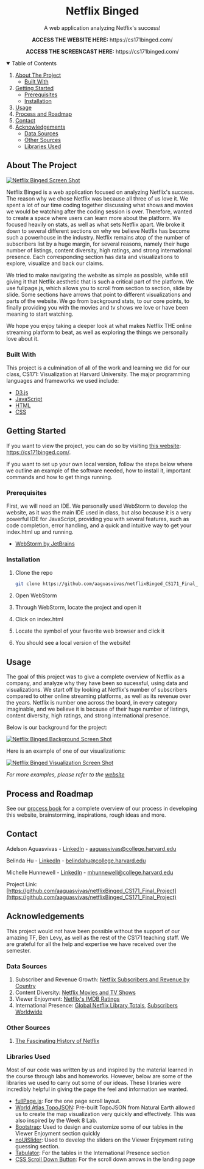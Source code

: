 <!-- PROJECT LOGO -->
<br />
<p align="center">
  <h1 align="center">Netflix Binged</h1>

  <p align="center">
    A web application analyzing Netflix's success!
  </p>
  <p align="center">
    <strong>ACCESS THE WEBSITE HERE:</strong> https://cs171binged.com/
  </p>
  <p align="center">
    <strong>ACCESS THE SCREENCAST HERE:</strong> https://cs171binged.com/
  </p>
</p>

<!-- TABLE OF CONTENTS -->
<details open="open">
  <summary>Table of Contents</summary>
  <ol>
    <li>
      <a href="#about-the-project">About The Project</a>
      <ul>
        <li><a href="#built-with">Built With</a></li>
      </ul>
    </li>
    <li>
      <a href="#getting-started">Getting Started</a>
      <ul>
        <li><a href="#prerequisites">Prerequisites</a></li>
        <li><a href="#installation">Installation</a></li>
      </ul>
    </li>
    <li><a href="#usage">Usage</a></li>
    <li><a href="#roadmap">Process and Roadmap</a></li>
    <li><a href="#contact">Contact</a></li>
    <li>
    <a href="#acknowledgements">Acknowledgements</a>
      <ul>
        <li><a href="#data-sources">Data Sources</a></li>
        <li><a href="#other-sources">Other Sources</a></li>
        <li><a href="#libraries-used">Libraries Used</a></li>
      </ul>
    </li> 
  </ol>
</details>

<!-- ABOUT THE PROJECT -->

## About The Project

[![Netflix Binged Screen Shot][binged-screenshot]](https://cs171binged.com/)

Netflix Binged is a web application focused on analyzing Netflix's success. The reason why we chose Netflix was because all three of us love it. We spent a lot of our time coding together discussing what shows and movies we would be watching after the coding session is over. Therefore, wanted to create a space where users can learn more about the platform. We focused heavily on stats, as well as what sets Netflix apart. We broke it down to several different sections on why we believe Netflix has become such a powerhouse in the industry. Netflix remains atop of the number of subscribers list by a huge margin, for several reasons, namely their huge number of listings, content diversity, high ratings, and strong international presence. Each corresponding section has data and visualizations to explore, visualize and back our claims.

We tried to make navigating the website as simple as possible, while still giving it that Netflix aesthetic that is such a critical part of the platform. We use fullpage.js, which allows you to scroll from section to section, slide by slide. Some sections have arrows that point to different visualizations and parts of the website. We go from background stats, to our core points, to finally providing you with the movies and tv shows we love or have been meaning to start watching.

We hope you enjoy taking a deeper look at what makes Netflix THE online streaming platform to beat, as well as exploring the things we personally love about it.

### Built With

This project is a culmination of all of the work and learning we did for our class, CS171: Visualization at Harvard University. The major programming languages and frameworks we used include:

- [D3.js](https://d3js.org/)
- [JavaScript](https://www.javascript.com/)
- [HTML](https://developer.mozilla.org/en-US/docs/Web/HTML)
- [CSS](https://developer.mozilla.org/en-US/docs/Web/CSS)

<!-- GETTING STARTED -->

## Getting Started

If you want to view the project, you can do so by visiting [this website](https://cs171binged.com/): https://cs171binged.com/.

If you want to set up your own local version, follow the steps below where we outline an example of the software needed, how to install it, important commands and how to get things running.

### Prerequisites

First, we will need an IDE. We personally used WebStorm to develop the website, as it was the main IDE used in class, but also because it is a very powerful IDE for JavaScript, providing you with several features, such as code completion, error handling, and a quick and intuitive way to get your index.html up and running.

- [WebStorm by JetBrains](https://www.jetbrains.com/webstorm/)

### Installation

1. Clone the repo
   ```sh
   git clone https://github.com/aaguasvivas/netflixBinged_CS171_Final_Project.git
   ```
2. Open WebStorm

3. Through WebStorm, locate the project and open it

4. Click on index.html

5. Locate the symbol of your favorite web browser and click it

6. You should see a local version of the website!

<!-- USAGE EXAMPLES -->

## Usage

The goal of this project was to give a complete overview of Netflix as a company, and analyze why they have been so sucessful, using data and visualizations. We start off by looking at Netflix's number of subscribers compared to other online streaming platforms, as well as its revenue over the years. Netflix is number one across the board, in every category imaginable, and we believe it is because of their huge number of listings, content diversity, high ratings, and strong international presence.

Below is our background for the project:

[![Netflix Binged Background Screen Shot][background-screenshot]](https://cs171binged.com/)

Here is an example of one of our visualizations:

[![Netflix Binged Visualization Screen Shot][visualization-screenshot]](https://cs171binged.com/)

_For more examples, please refer to the [website](https://cs171binged.com/)_

<!-- ROADMAP -->

## Process and Roadmap

See our [process book](https://docs.google.com/document/d/1Z0NSNz0EhzR-iLzrMAGHifLIgXAKyokxjqZu1ZPVqSA/edit?usp=sharing) for a complete overview of our process in developing this website, brainstorming, inspirations, rough ideas and more.

<!-- CONTACT -->

## Contact

Adelson Aguasvivas - [LinkedIn](https://www.linkedin.com/in/aaguasvivas/) - aaguasvivas@college.harvard.edu

Belinda Hu - [LinkedIn](https://www.linkedin.com/in/belinda-hu-2021/) - belindahu@college.harvard.edu

Michelle Hunnewell - [LinkedIn](https://www.linkedin.com/in/mhunnewell/) - mhunnewell@college.harvard.edu

Project Link: [https://github.com/aaguasvivas/netflixBinged_CS171_Final_Project](https://github.com/aaguasvivas/netflixBinged_CS171_Final_Project)

<!-- ACKNOWLEDGEMENTS -->

## Acknowledgements

This project would not have been possible without the support of our amazing TF, Ben Levy, as well as the rest of the CS171 teaching staff. We are grateful for all the help and expertise we have received over the semester.

### Data Sources

1. Subscriber and Revenue Growth: [Netflix Subscribers and Revenue by Country](https://www.kaggle.com/pariaagharabi/netflix2020)
2. Content Diversity: [Netflix Movies and TV Shows](https://www.kaggle.com/shivamb/netflix-shows)
3. Viewer Enjoyment: [Netflix's IMDB Ratings](https://www.kaggle.com/sarahjeeeze/imdbfile)
4. International Presence: [Global Netflix Library Totals](https://www.finder.com/global-netflix-library-totals), [Subscribers Worldwide](https://www.statista.com/statistics/250934/quarterly-number-of-netflix-streaming-subscribers-worldwide/#:~:text=How%20many%20paid%20subscribers%20does,Netflix's%20total%20global%20subscriber%20base)

### Other Sources

1. [The Fascinating History of Netflix](https://interestingengineering.com/the-fascinating-history-of-netflix)

### Libraries Used

Most of our code was written by us and inspired by the material learned in the course through labs and homeworks. However, below are some of the libraries we used to carry out some of our ideas. These libraries were incredibly helpful in giving the page the feel and information we wanted.

- [fullPage.js](https://github.com/alvarotrigo/fullPage.js/): For the one page scroll layout.
- [World Atlas TopoJSON](https://github.com/topojson/world-atlas): Pre-built TopoJSON from Natural Earth allowed us to create the map visualization very quickly and effectively. This was also inspired by the Week 8 Lab.
- [Bootstrap](https://getbootstrap.com/): Used to design and customize some of our tables in the Viewer Enjoyment section quickly
- [noUiSlider](https://refreshless.com/nouislider): Used to develop the sliders on the Viewer Enjoyment rating guessing section.
- [Tabulator](http://tabulator.info/): For the tables in the International Presence section
- [CSS Scroll Down Button](https://codepen.io/nxworld/pen/OyRrGy): For the scroll down arrows in the landing page

<!-- MARKDOWN LINKS & IMAGES -->
<!-- https://www.markdownguide.org/basic-syntax/#reference-style-links -->

[binged-screenshot]: img/intro_screenshot.png
[background-screenshot]: img/background_screenshot.png
[visualization-screenshot]: img/visualization_screenshot.png
